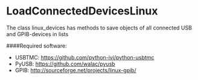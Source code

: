 LoadConnectedDevicesLinux
=========================

The class linux_devices has methods to save objects of all connected USB and GPIB-devices in lists

####Required software: 
- USBTMC: https://github.com/python-ivi/python-usbtmc
- PyUSB: https://github.com/walac/pyusb
- GPIB: http://sourceforge.net/projects/linux-gpib/
